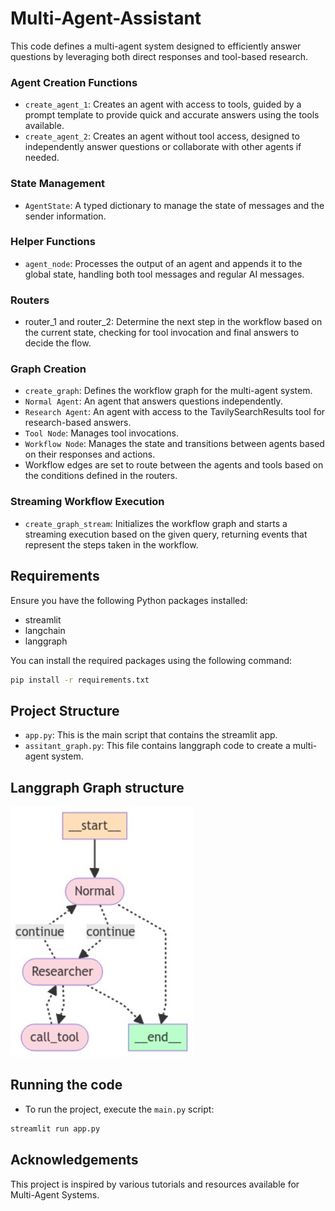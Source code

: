 # Multi-Agent-Assistant
This code defines a multi-agent system designed to efficiently answer questions by leveraging both direct responses and tool-based research.
### Agent Creation Functions

- `create_agent_1`: Creates an agent with access to tools, guided by a prompt template to provide quick and accurate answers using the tools available.
- `create_agent_2`: Creates an agent without tool access, designed to independently answer questions or collaborate with other agents if needed.
### State Management

- `AgentState`: A typed dictionary to manage the state of messages and the sender information.
### Helper Functions

- `agent_node`: Processes the output of an agent and appends it to the global state, handling both tool messages and regular AI messages.
### Routers

- router_1 and router_2: Determine the next step in the workflow based on the current state, checking for tool invocation and final answers to decide the flow.
### Graph Creation

- `create_graph`: Defines the workflow graph for the multi-agent system.
- `Normal Agent`: An agent that answers questions independently.
- `Research Agent`: An agent with access to the TavilySearchResults tool for research-based answers.
- `Tool Node`: Manages tool invocations.
- `Workflow Node`: Manages the state and transitions between agents based on their responses and actions.
- Workflow edges are set to route between the agents and tools based on the conditions defined in the routers.
### Streaming Workflow Execution
- `create_graph_stream`: Initializes the workflow graph and starts a streaming execution based on the given query, returning events that represent the steps taken in the workflow.

## Requirements

Ensure you have the following Python packages installed:

- streamlit
- langchain
- langgraph


You can install the required packages using the following command:

```sh
pip install -r requirements.txt
``` 
## Project Structure

- `app.py`: This is the main script that contains the streamlit app.
- `assitant_graph.py`: This file contains langgraph code to create a multi-agent system.
## Langgraph Graph structure

![image](https://github.com/saurav-dhait/Multi-Agent-Assistant/blob/main/img/graph.png)

## Running the code
- To run the project, execute the `main.py` script:

```sh
streamlit run app.py
```

## Acknowledgements
This project is inspired by various tutorials and resources available for Multi-Agent Systems.